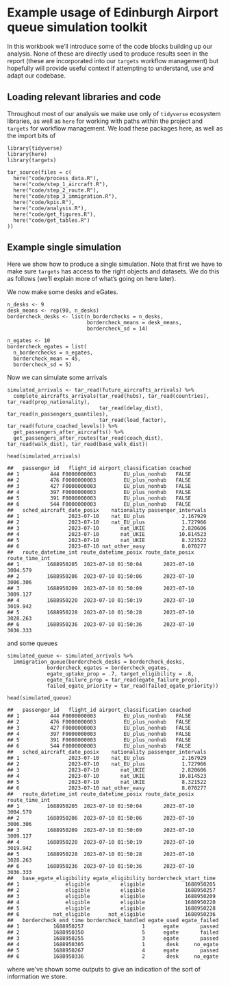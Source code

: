 # Example usage of Edinburgh Airport queue simulation toolkit

In this workbook we’ll introduce some of the code blocks building up our
analysis. None of these are directly used to produce results seen in the
report (these are incorporated into our `targets` workflow management)
but hopefully will provide useful context if attempting to understand,
use and adapt our codebase.

## Loading relevant libraries and code

Throughout most of our analysis we make use only of `tidyverse`
ecosystem libraries, as well as `here` for working with paths within the
project and `targets` for workflow management. We load these packages
here, as well as the import bits of

    library(tidyverse)
    library(here)
    library(targets)

    tar_source(files = c(
      here("code/process_data.R"), 
      here("code/step_1_aircraft.R"),
      here("code/step_2_route.R"),
      here("code/step_3_immigration.R"),
      here("code/kpis.R"),
      here("code/analysis.R"),
      here("code/get_figures.R"),
      here("code/get_tables.R")
    ))

## Example single simulation

Here we show how to produce a single simulation. Note that first we have
to make sure `targets` has access to the right objects and datasets. We
do this as follows (we’ll explain more of what’s going on here later).

We now make some desks and eGates.

    n_desks <- 9
    desk_means <- rep(90, n_desks)
    bordercheck_desks <- list(n_borderchecks = n_desks, 
                              bordercheck_means = desk_means,
                              bordercheck_sd = 14)

    n_egates <- 10
    bordercheck_egates = list(
      n_borderchecks = n_egates, 
      bordercheck_mean = 45,
      bordercheck_sd = 5)

Now we can simulate some arrivals

    simulated_arrivals <- tar_read(future_aircrafts_arrivals) %>% 
      complete_aircrafts_arrivals(tar_read(hubs), tar_read(countries), tar_read(prop_nationality), 
                                  tar_read(delay_dist), tar_read(n_passengers_quantiles), 
                                  tar_read(load_factor), tar_read(future_coached_levels)) %>% 
      get_passengers_after_aircrafts() %>% 
      get_passengers_after_routes(tar_read(coach_dist), tar_read(walk_dist), tar_read(base_walk_dist))

    head(simulated_arrivals)

    ##   passenger_id   flight_id airport_classification coached
    ## 1          444 F0000000003         EU_plus_nonhub   FALSE
    ## 2          476 F0000000003         EU_plus_nonhub   FALSE
    ## 3          427 F0000000003         EU_plus_nonhub   FALSE
    ## 4          397 F0000000003         EU_plus_nonhub   FALSE
    ## 5          391 F0000000003         EU_plus_nonhub   FALSE
    ## 6          544 F0000000003         EU_plus_nonhub   FALSE
    ##   sched_aircraft_date_posix    nationality passenger_intervals
    ## 1                2023-07-10    nat_EU_plus            2.167929
    ## 2                2023-07-10    nat_EU_plus            1.727966
    ## 3                2023-07-10       nat_UKIE            2.820606
    ## 4                2023-07-10       nat_UKIE           10.814523
    ## 5                2023-07-10       nat_UKIE            8.321522
    ## 6                2023-07-10 nat_other_easy            8.070277
    ##   route_datetime_int route_datetime_posix route_date_posix route_time_int
    ## 1         1688950205  2023-07-10 01:50:04       2023-07-10       3004.579
    ## 2         1688950206  2023-07-10 01:50:06       2023-07-10       3006.306
    ## 3         1688950209  2023-07-10 01:50:09       2023-07-10       3009.127
    ## 4         1688950220  2023-07-10 01:50:19       2023-07-10       3019.942
    ## 5         1688950228  2023-07-10 01:50:28       2023-07-10       3028.263
    ## 6         1688950236  2023-07-10 01:50:36       2023-07-10       3036.333

and some queues

    simulated_queue <- simulated_arrivals %>% 
      immigration_queue(bordercheck_desks = bordercheck_desks, 
                 bordercheck_egates = bordercheck_egates, 
                 egate_uptake_prop = .7, target_eligibility = .8, 
                 egate_failure_prop = tar_read(egate_failure_prop), 
                 failed_egate_priority = tar_read(failed_egate_priority))  

    head(simulated_queue)

    ##   passenger_id   flight_id airport_classification coached
    ## 1          444 F0000000003         EU_plus_nonhub   FALSE
    ## 2          476 F0000000003         EU_plus_nonhub   FALSE
    ## 3          427 F0000000003         EU_plus_nonhub   FALSE
    ## 4          397 F0000000003         EU_plus_nonhub   FALSE
    ## 5          391 F0000000003         EU_plus_nonhub   FALSE
    ## 6          544 F0000000003         EU_plus_nonhub   FALSE
    ##   sched_aircraft_date_posix    nationality passenger_intervals
    ## 1                2023-07-10    nat_EU_plus            2.167929
    ## 2                2023-07-10    nat_EU_plus            1.727966
    ## 3                2023-07-10       nat_UKIE            2.820606
    ## 4                2023-07-10       nat_UKIE           10.814523
    ## 5                2023-07-10       nat_UKIE            8.321522
    ## 6                2023-07-10 nat_other_easy            8.070277
    ##   route_datetime_int route_datetime_posix route_date_posix route_time_int
    ## 1         1688950205  2023-07-10 01:50:04       2023-07-10       3004.579
    ## 2         1688950206  2023-07-10 01:50:06       2023-07-10       3006.306
    ## 3         1688950209  2023-07-10 01:50:09       2023-07-10       3009.127
    ## 4         1688950220  2023-07-10 01:50:19       2023-07-10       3019.942
    ## 5         1688950228  2023-07-10 01:50:28       2023-07-10       3028.263
    ## 6         1688950236  2023-07-10 01:50:36       2023-07-10       3036.333
    ##   base_egate_eligibility egate_eligibility bordercheck_start_time
    ## 1               eligible          eligible             1688950205
    ## 2               eligible          eligible             1688950257
    ## 3               eligible          eligible             1688950209
    ## 4               eligible          eligible             1688950220
    ## 5               eligible          eligible             1688950228
    ## 6           not_eligible      not_eligible             1688950236
    ##   bordercheck_end_time bordercheck_handled egate_used egate_failed
    ## 1           1688950257                   1      egate       passed
    ## 2           1688950350                   5      egate       failed
    ## 3           1688950255                   3      egate       passed
    ## 4           1688950305                   1       desk     no_egate
    ## 5           1688950267                   4      egate       passed
    ## 6           1688950336                   2       desk     no_egate

where we’ve shown some outputs to give an indication of the sort of
information we store.
